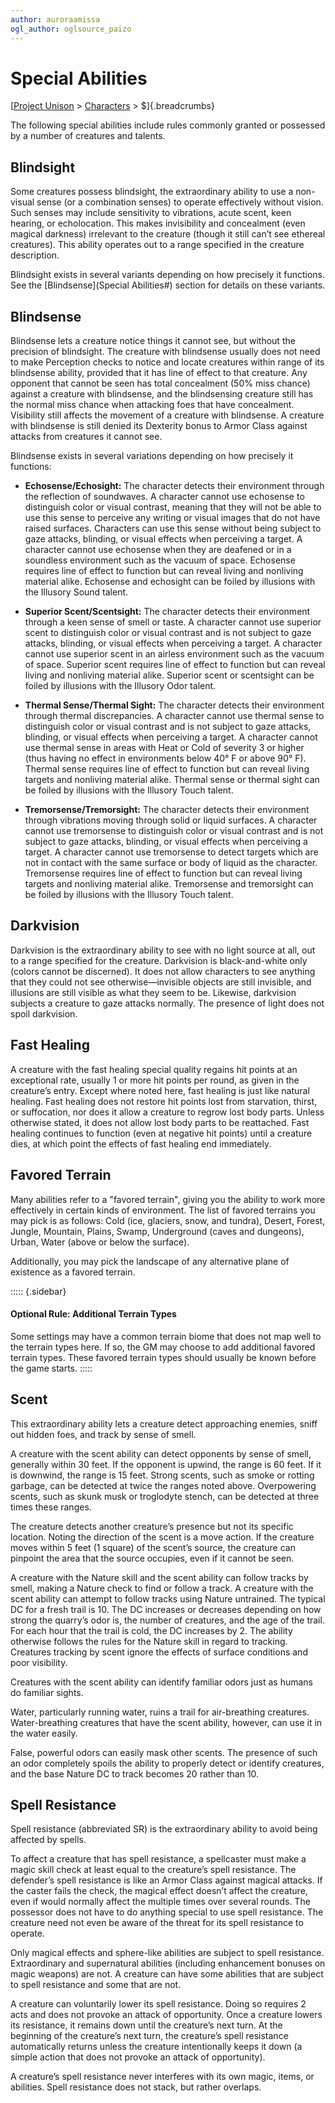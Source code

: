 ```yaml
---
author: auroraamissa
ogl_author: oglsource_paizo 
---
```


# Special Abilities
[[Project Unison]() > [Characters]() > $]{.breadcrumbs}

The following special abilities include rules commonly granted or possessed by a number of creatures and talents.

## Blindsight

Some creatures possess blindsight, the extraordinary ability to use a non-visual sense (or a combination senses) to operate effectively without vision. Such senses may include sensitivity to vibrations, acute scent, keen hearing, or echolocation. This makes invisibility and concealment (even magical darkness) irrelevant to the creature (though it still can’t see ethereal creatures). This ability operates out to a range specified in the creature description.

Blindsight exists in several variants depending on how precisely it functions. See the [Blindsense](Special Abilities#) section for details on these variants.

## Blindsense

Blindsense lets a creature notice things it cannot see, but without the precision of blindsight. The creature with blindsense usually does not need to make Perception checks to notice and locate creatures within range of its blindsense ability, provided that it has line of effect to that creature. Any opponent that cannot be seen has total concealment (50% miss chance) against a creature with blindsense, and the blindsensing creature still has the normal miss chance when attacking foes that have concealment. Visibility still affects the movement of a creature with blindsense. A creature with blindsense is still denied its Dexterity bonus to Armor Class against attacks from creatures it cannot see.

Blindsense exists in several variations depending on how precisely it functions:

* **Echosense/Echosight:** The character detects their environment through the reflection of soundwaves. A character cannot use echosense to distinguish color or visual contrast, meaning that they will not be able to use this sense to perceive any writing or visual images that do not have raised surfaces. Characters can use this sense without being subject to gaze attacks, blinding, or visual effects when perceiving a target. A character cannot use echosense when they are deafened or in a soundless environment such as the vacuum of space. Echosense requires line of effect to function but can reveal living and nonliving material alike. Echosense and echosight can be foiled by illusions with the Illusory Sound talent.

* **Superior Scent/Scentsight:** The character detects their environment through a keen sense of smell or taste. A character cannot use superior scent to distinguish color or visual contrast and is not subject to gaze attacks, blinding, or visual effects when perceiving a target. A character cannot use superior scent in an airless environment such as the vacuum of space. Superior scent requires line of effect to function but can reveal living and nonliving material alike. Superior scent or scentsight can be foiled by illusions with the Illusory Odor talent.

* **Thermal Sense/Thermal Sight:** The character detects their environment through thermal discrepancies. A character cannot use thermal sense to distinguish color or visual contrast and is not subject to gaze attacks, blinding, or visual effects when perceiving a target. A character cannot use thermal sense in areas with Heat or Cold of severity 3 or higher (thus having no effect in environments below 40° F or above 90° F). Thermal sense requires line of effect to function but can reveal living targets and nonliving material alike. Thermal sense or thermal sight can be foiled by illusions with the Illusory Touch talent.

* **Tremorsense/Tremorsight:** The character detects their environment through vibrations moving through solid or liquid surfaces. A character cannot use tremorsense to distinguish color or visual contrast and is not subject to gaze attacks, blinding, or visual effects when perceiving a target. A character cannot use tremorsense to detect targets which are not in contact with the same surface or body of liquid as the character. Tremorsense requires line of effect to function but can reveal living targets and nonliving material alike. Tremorsense and tremorsight can be foiled by illusions with the Illusory Touch talent.

## Darkvision

Darkvision is the extraordinary ability to see with no light source at all, out to a range specified for the creature. Darkvision is black-and-white only (colors cannot be discerned). It does not allow characters to see anything that they could not see otherwise—invisible objects are still invisible, and illusions are still visible as what they seem to be. Likewise, darkvision subjects a creature to gaze attacks normally. The presence of light does not spoil darkvision.

## Fast Healing

A creature with the fast healing special quality regains hit points at an exceptional rate, usually 1 or more hit points per round, as given in the creature’s entry. Except where noted here, fast healing is just like natural healing. Fast healing does not restore hit points lost from starvation, thirst, or suffocation, nor does it allow a creature to regrow lost body parts. Unless otherwise stated, it does not allow lost body parts to be reattached. Fast healing continues to function (even at negative hit points) until a creature dies, at which point the effects of fast healing end immediately.

## Favored Terrain

Many abilities refer to a "favored terrain", giving you the ability to work more effectively in certain kinds of environment. The list of favored terrains you may pick is as follows: Cold (ice, glaciers, snow, and tundra), Desert, Forest, Jungle, Mountain, Plains, Swamp, Underground (caves and dungeons), Urban, Water (above or below the surface).

Additionally, you may pick the landscape of any alternative plane of existence as a favored terrain.

::::: {.sidebar}
#### Optional Rule: Additional Terrain Types

Some settings may have a common terrain biome that does not map well to the terrain types here. If so, the GM may choose to add additional favored terrain types. These favored terrain types should usually be known before the game starts.
:::::

## Scent

This extraordinary ability lets a creature detect approaching enemies, sniff out hidden foes, and track by sense of smell.

A creature with the scent ability can detect opponents by sense of smell, generally within 30 feet. If the opponent is upwind, the range is 60 feet. If it is downwind, the range is 15 feet. Strong scents, such as smoke or rotting garbage, can be detected at twice the ranges noted above. Overpowering scents, such as skunk musk or troglodyte stench, can be detected at three times these ranges.

The creature detects another creature’s presence but not its specific location. Noting the direction of the scent is a move action. If the creature moves within 5 feet (1 square) of the scent’s source, the creature can pinpoint the area that the source occupies, even if it cannot be seen.

A creature with the Nature skill and the scent ability can follow tracks by smell, making a Nature check to find or follow a track. A creature with the scent ability can attempt to follow tracks using Nature untrained. The typical DC for a fresh trail is 10. The DC increases or decreases depending on how strong the quarry’s odor is, the number of creatures, and the age of the trail. For each hour that the trail is cold, the DC increases by 2. The ability otherwise follows the rules for the Nature skill in regard to tracking. Creatures tracking by scent ignore the effects of surface conditions and poor visibility.

Creatures with the scent ability can identify familiar odors just as humans do familiar sights.

Water, particularly running water, ruins a trail for air-breathing creatures. Water-breathing creatures that have the scent ability, however, can use it in the water easily.

False, powerful odors can easily mask other scents. The presence of such an odor completely spoils the ability to properly detect or identify creatures, and the base Nature DC to track becomes 20 rather than 10.

## Spell Resistance

Spell resistance (abbreviated SR) is the extraordinary ability to avoid being affected by spells.

To affect a creature that has spell resistance, a spellcaster must make a magic skill check at least equal to the creature’s spell resistance. The defender’s spell resistance is like an Armor Class against magical attacks. If the caster fails the check, the magical effect doesn’t affect the creature, even if would normally affect the multiple times over several rounds. The possessor does not have to do anything special to use spell resistance. The creature need not even be aware of the threat for its spell resistance to operate.

Only magical effects and sphere-like abilities are subject to spell resistance. Extraordinary and supernatural abilities (including enhancement bonuses on magic weapons) are not. A creature can have some abilities that are subject to spell resistance and some that are not.

A creature can voluntarily lower its spell resistance. Doing so requires 2 acts and does not provoke an attack of opportunity. Once a creature lowers its resistance, it remains down until the creature’s next turn. At the beginning of the creature’s next turn, the creature’s spell resistance automatically returns unless the creature intentionally keeps it down (a simple action that does not provoke an attack of opportunity).

A creature’s spell resistance never interferes with its own magic, items, or abilities.  Spell resistance does not stack, but rather overlaps.
